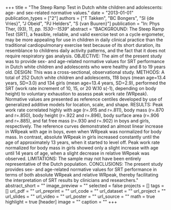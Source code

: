 +++
title = "The Steep Ramp Test in Dutch white children and adolescents: age- and sex-related normative values."
date = "2013-01-01"
publication_types = ["2"]
authors = ["T Takken", "BC Bongers", "SI {de Vries}", "J Obeid", "PJ Helders", "S {van Buuren}"]
publication = "In: Phys Ther, (93), 11, _pp. 1530--1539_"
abstract = "BACKGROUND: The Steep Ramp Test (SRT), a feasible, reliable, and valid exercise test on a cycle ergometer, may be more appealing for use in children in daily clinical practice than the traditional cardiopulmonary exercise test because of its short duration, its resemblance to childrens daily activity patterns, and the fact that it does not require respiratory gas analysis. OBJECTIVE: The aim of the present study was to provide sex- and age-related normative values for SRT performance in Dutch white children and adolescents who were healthy and 8 to 19 years old. DESIGN: This was a cross-sectional, observational study. METHODS: A total of 252 Dutch white children and adolescents, 118 boys (mean age=13.4 years, SD=3.0) and 134 girls (mean age=13.4 years, SD=2.9), performed the SRT (work rate increment of 10, 15, or 20 W.10 s(-1), depending on body height) to voluntary exhaustion to assess peak work rate (WRpeak). Normative values are presented as reference centiles developed by use of generalized additive models for location, scale, and shape. RESULTS: Peak work rate correlated highly with age (r=.915 and r=.811), body mass (r=.870 and r=.850), body height (r=.922 and r=.896), body surface area (r=.906 and r=.885), and fat free mass (r=.930 and r=.902) in boys and girls, respectively. The reference curves demonstrated an almost linear increase in WRpeak with age in boys, even when WRpeak was normalized for body mass. In contrast, absolute WRpeak in girls increased constantly until the age of approximately 13 years, when it started to level off. Peak work rate normalized for body mass in girls showed only a slight increase with age until 14 years of age, when a slight decrease in relative WRpeak was observed. LIMITATIONS: The sample may not have been entirely representative of the Dutch population. CONCLUSIONS: The present study provides sex- and age-related normative values for SRT performance in terms of both absolute WRpeak and relative WRpeak, thereby facilitating the interpretation of SRT results by clinicians and researchers."
abstract_short = ""
image_preview = ""
selected = false
projects = []
tags = []
url_pdf = ""
url_preprint = ""
url_code = ""
url_dataset = ""
url_project = ""
url_slides = ""
url_video = ""
url_poster = ""
url_source = ""
math = true
highlight = true
[header]
image = ""
caption = ""
+++
